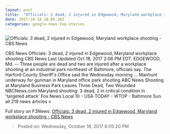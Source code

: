 ```yaml
---
layout: post
title:  "Officials: 3 dead, 2 injured in Edgewood, Maryland workplace shooting - CBS News"
date: 2017-10-18 18:05:20Z
categories: google-news-top-stories
---
```


![Officials: 3 dead, 2 injured in Edgewood, Maryland workplace shooting - CBS News](https://cbsnews1.cbsistatic.com/hub/i/2017/10/18/2a7a132e-d859-4ed7-a18c-6787ddef934c/1amd.jpg)

CBS News Officials: 3 dead, 2 injured in Edgewood, Maryland workplace shooting CBS News Last Updated Oct 18, 2017 2:06 PM EDT. EDGEWOOD, Md. -- Three people are dead and two are injured after a workplace shooting at an industrial park northeast of Baltimore, officials say. The Harford County Sheriff's Office said the Wednesday morning ... Manhunt underway for gunman in Maryland office park shooting ABC News Shooting at Maryland Business Park Leaves Three Dead, Two Wounded NBCNews.com Maryland shooting: 3 dead, 2 in critical condition in 'targeted attack' Fox News Local 10 - USA TODAY - WTOP - Baltimore Sun all 219 news articles »


Full story on F3News: [Officials: 3 dead, 2 injured in Edgewood, Maryland workplace shooting - CBS News](http://www.f3nws.com/n/RNYXTF)

> Posted on: Wednesday, October 18, 2017 6:05:20 PM
